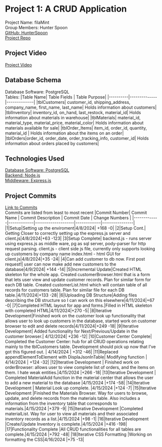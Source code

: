 # Project 1: A CRUD Application
Project Name: filaMint\
Group Members: Hunter Spoon\
[GitHub: HunterSpoon](https://github.com/HunterSpoon)\
[Project Repo](https://github.com/HunterSpoon/CS655Proj)

## Project Video
[Project Video](https://youtu.be/YpMEi6VRR54)

## Database Schema
Database Software: PostgreSQL\
Tables: 
|Table Name| Table Fields | Table Purpose|
|----------|--------------|--------------|
|tblCustomers| customer_id, shipping_address, company_name, first_name, last_name| Holds information about customers|
|tblInventory| inventory_id, on_hand, last_restock, material_id| Holds information about materials in warehouse|
|tblMaterials| material_id, material_type, material_price, material_color| Holds information about materials available for sale|
|tblOrder_Items| item_id, order_id, quantity, material_id | Holds information about the items on an order|
|tblOrders|order_id, order_date, order_tracking_info, customer_id| Holds information about orders placed by customers|

## Technologies Used
[Database Software: PostgreSQL](https://www.postgresql.org/)\
[Backend: Node.js](https://nodejs.org/)\
[Middleware: Express.js](https://expressjs.com/)

## Project Commits
[Link to Commits](https://github.com/HunterSpoon/CS655Proj/commits/main/)\
Commits are listed from least to most recent
|Commit Number| Commit Name | Commit Description | Commit Date | Change Numbers |
|-------------|-------------|--------------------|-------------|----------------|
|1|Setup|Setting up the enviroment|4/8/2024| +168 -0|
|2|Setup Cont.| Getting Closer to correctly setting up the express.js server and client.js|4/8/2024|+63 -123|
|3|Setup Complete| backend.js - runs server using express.js as middle ware, pg as sql server, pody-parser for http request parsing. client.js - client side js file, currently only supports looking up customers by company name index.html - html GUI for client.js|4/8/2024|+35 -24|
|4|Can add customer to db now. First post request!| user can now make add new customers to the database|4/9/2024| +144 -14|
|5|Incremental Update|Created HTML skeleton for the whole app. Created customerBrowser.html that is a form that lets user view and update customer records. Plan for similar form for each DB table. Created customerList.html which will contain table of all records for customers table. Plan for similar file for each DB table.|4/11/2024|+133 -28|
|6|Uploading DB Structure|Adding files describing the DB structure so I can work on this elsewhere|4/11/2024|+67 -0|
|7|Completed HTML layout for app and forms.|Filled in HTML skeleton with completed HTML|4/11/2024|+270 -5|
|8|Iterative Development|Finished work on the customer look up functionality that allows user to look up customers in the database, started work on customer browser to edit and delete records|4/11/2024|+249 -18|
|9|Iterative Development| Added functionality for Next/Previous/Update in the customer browser.| 4/12/2024| +236 -12|
|10|Customer Center Complete| Completed the Customer Center: hub for all CRUD operations relating mainly to the tblCustomers table. Development should pick up now that I've got this figured out. | 4/14/2024 | +312 -46|
|11|Replaced appendElementToElement with DisplaJsonInTable| Modifying function | 4/14/2024 | +124 -32|
|12|Iterative Development | Finished work on orderBrowser: allows user to view complete list of orders, and the items on them. I hate weak entities.|4/15/2024 |+266 -18|
|13|Iterative Development | Completed MaterialAdd function in the material center that allows the user to add a new material to the database |4/15/2024 |+174 -58|
|14|Iterative Development | Material Look up complete. |4/15/2024 |+124 -7|
|15|Iterative Development |Finished the Materials Browser. Way for users to browse, update, and delete records from the materials table. Also includes a information from the inventory table that corresponds to materials.|4/15/2024 |+379 -9|
|15|Iterative Development |Completed materialList. Way for user to view all materials and their associated inventory records as a list.|4/15/2024 |+98 -1|
|16|Iterative Development |Create/Update Inventory is complete.|4/15/2024 |+416 -198|
|17|Functionality Complete |All CRUD functionalities for all tables are complete.|4/15/2024 |+792 -48|
|18|Iterative CSS Formatting |Working on formatting the CSS|4/16/2024 |+75 -13|





